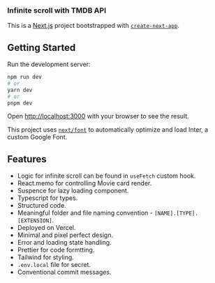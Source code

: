 ### Infinite scroll with TMDB API

This is a [Next.js](https://nextjs.org/) project bootstrapped with [`create-next-app`](https://github.com/vercel/next.js/tree/canary/packages/create-next-app).

## Getting Started

Run the development server:

```bash
npm run dev
# or
yarn dev
# or
pnpm dev

```

Open [http://localhost:3000](http://localhost:3000) with your browser to see the result.

This project uses [`next/font`](https://nextjs.org/docs/basic-features/font-optimization) to automatically optimize and load Inter, a custom Google Font.

## Features

- Logic for infinite scroll can be found in `useFetch` custom hook.
- React.memo for controlling Movie card render.
- Suspence for lazy loading component.
- Typescript for types.
- Structured code.
- Meaningful folder and file naming convention - `[NAME].[TYPE].[EXTENSION]`.
- Deployed on Vercel.
- Minimal and pixel perfect design.
- Error and loading state handling.
- Prettier for code formtting.
- Tailwind for styling.
- `.env.local` file for secret.
- Conventional commit messages.
